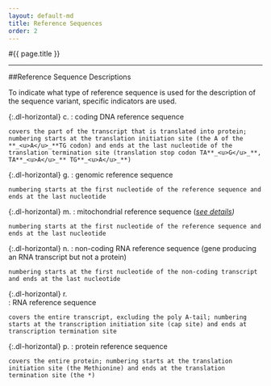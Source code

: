 ```yaml
---
layout: default-md
title: Reference Sequences
order: 2
---
```


#{{ page.title }}

* * *


##Reference Sequence Descriptions

To indicate what type of reference sequence is used for the description of the sequence variant, specific indicators are used.

{:.dl-horizontal}
c.
:   coding DNA reference sequence

    covers the part of the transcript that is translated into protein; numbering starts at the translation initiation site (the A of the **_<u>A</u>_**TG codon) and ends at the last nucleotide of the translation termination site (translation stop codon TA**_<u>G</u>_**, TA**_<u>A</u>_** TG**_<u>A</u>_**)

{:.dl-horizontal}
g. 
:   genomic reference sequence

    numbering starts at the first nucleotide of the reference sequence and ends at the last nucleotide

{:.dl-horizontal}
m. 
:   mitochondrial reference sequence (_[see details](#mtDNA))_

    numbering starts at the first nucleotide of the reference sequence and ends at the last nucleotide

{:.dl-horizontal}
n. 
:   non-coding RNA reference sequence (gene producing an RNA transcript but not a protein)

    numbering starts at the first nucleotide of the non-coding transcript and ends at the last nucleotide

{:.dl-horizontal}
r.  
:   RNA reference sequence

    covers the entire transcript, excluding the poly A-tail; numbering starts at the transcription initiation site (cap site) and ends at transcription termination site

{:.dl-horizontal}
p. 
:   protein reference sequence

    covers the entire protein; numbering starts at the translation initiation site (the Methionine) and ends at the translation termination site (the *)
